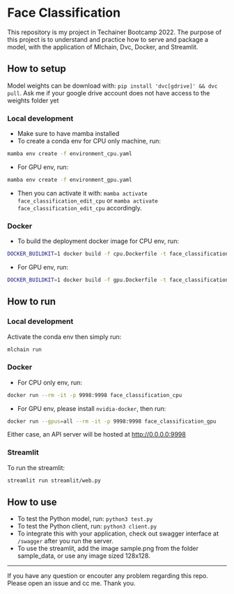 # Face Classification
This repository is my project in Techainer Bootcamp 2022. The purpose of this project is to understand and practice how to serve and package a model, with the application of Mlchain, Dvc, Docker, and Streamlit. 

## How to setup

Model weights can be download with: `pip install 'dvc[gdrive]' && dvc pull`. Ask me if your google drive account does not have access to the weights folder yet

### Local development
- Make sure to have mamba installed
- To create a conda env for CPU only machine, run:
```bash
mamba env create -f environment_cpu.yaml
```
- For GPU env, run:
```bash
mamba env create -f environment_gpu.yaml
```
- Then you can activate it with: `mamba activate face_classification_edit_cpu` or `mamba activate face_classification_edit_cpu` accordingly.
### Docker
- To build the deployment docker image for CPU env, run:
```bash
DOCKER_BUILDKIT=1 docker build -f cpu.Dockerfile -t face_classification_cpu .
```
- For GPU env, run:
```bash
DOCKER_BUILDKIT=1 docker build -f gpu.Dockerfile -t face_classification_gpu .
```

## How to run

### Local development
Activate the conda env then simply run:
```bash
mlchain run
```
### Docker
- For CPU only env, run:
```bash
docker run --rm -it -p 9998:9998 face_classification_cpu
```
- For GPU env, please install `nvidia-docker`, then run:
```bash
docker run --gpus=all --rm -it -p 9998:9998 face_classification_gpu
```
Either case, an API server will be hosted at http://0.0.0.0:9998
### Streamlit
To run the streamlit:
```bash
streamlit run streamlit/web.py
```

## How to use
- To test the Python model, run: `python3 test.py`
- To test the Python client, run: `python3 client.py`
- To integrate this with your application, check out swagger interface at `/swagger` after you run the server.
- To use the streamlit, add the image sample.png from the folder sample_data, or use any image sized 128x128. 

---
If you have any question or encouter any problem regarding this repo. Please open an issue and cc me. Thank you.
